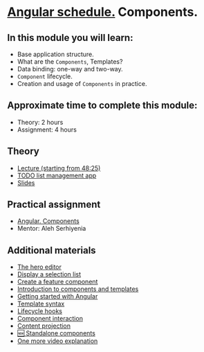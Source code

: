 # [Angular schedule.](../../README-ENG.md) Components.

## In this module you will learn:

- Base application structure.
- What are the `Components`, Templates?
- Data binding: one-way and two-way.
- `Component` lifecycle.
- Creation and usage of `Components` in practice.

## Approximate time to complete this module:

- Theory: 2 hours
- Assignment: 4 hours

## Theory

- [Lecture (starting from 48:25)](https://youtu.be/8lt8Mvxyo5E?t=2905)
- [TODO list management app](https://github.com/pavelrazuvalau/todo-list-management/tree/ce415c7a0746d8b4f70b8898a6e331d7856f50e9)
- [Slides](https://slides.com/pavelrazuvalau/angular-intro-components#/3)

## Practical assignment

- [Angular. Components](https://github.com/rolling-scopes-school/tasks/blob/master/tasks/angular/components-directives-pipes.md)
- Mentor: Aleh Serhiyenia

## Additional materials

- [The hero editor](https://angular.io/tutorial/tour-of-heroes/toh-pt1)
- [Display a selection list](https://angular.io/tutorial/tour-of-heroes/toh-pt2)
- [Create a feature component](https://angular.io/tutorial/tour-of-heroes/toh-pt3)
- [Introduction to components and templates](https://angular.io/guide/architecture-components)
- [Getting started with Angular](https://angular.io/guide/displaying-data)
- [Template syntax](https://angular.io/guide/template-syntax)
- [Lifecycle hooks](https://angular.io/guide/lifecycle-hooks)
- [Component interaction](https://angular.io/guide/component-interaction)
- [Content projection](https://angular.io/guide/content-projection)
- [🆕 Standalone components](https://angular.io/guide/standalone-components)
- [One more video explanation](https://www.youtube.com/watch?v=23o0evRtrFI)

